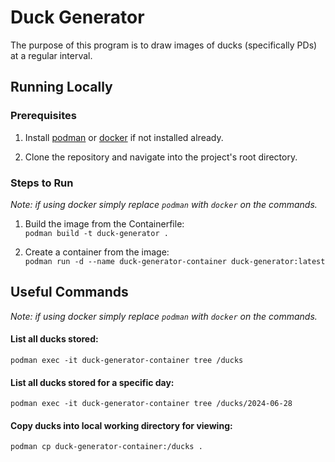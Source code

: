 # Duck Generator
The purpose of this program is to draw images of ducks (specifically PDs) at a regular interval.

## Running Locally

### Prerequisites

1. Install [podman](https://podman.io/) or [docker](https://www.docker.com/) if not installed already.

1. Clone the repository and navigate into the project's root directory.

### Steps to Run
*Note: if using docker simply replace `podman` with `docker` on the commands.*

1. Build the image from the Containerfile:</br>
`podman build -t duck-generator .`

1. Create a container from the image:</br>
`podman run -d --name duck-generator-container duck-generator:latest`

## Useful Commands
*Note: if using docker simply replace `podman` with `docker` on the commands.*

#### List all ducks stored:
`podman exec -it duck-generator-container tree /ducks`

#### List all ducks stored for a specific day:
`podman exec -it duck-generator-container tree /ducks/2024-06-28`

#### Copy ducks into local working directory for viewing:
`podman cp duck-generator-container:/ducks .`
